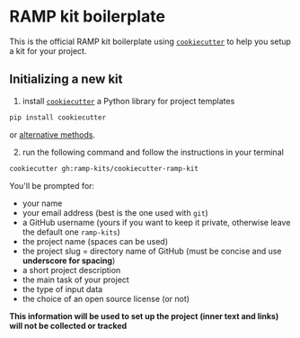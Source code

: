 # RAMP kit boilerplate

This is the official RAMP kit boilerplate using [`cookiecutter`][cc] to help you setup a kit for your project.

## Initializing a new kit

1. install [`cookiecutter`][cc] a Python library for project templates
  ```bash
  pip install cookiecutter
  ```
  or [alternative methods][ccinstall].

2. run the following command and follow the instructions in your terminal
  ```bash
  cookiecutter gh:ramp-kits/cookiecutter-ramp-kit
  ```

You'll be prompted for:
- your name
- your email address (best is the one used with `git`)
- a GitHub username (yours if you want to keep it private, otherwise leave the default one `ramp-kits`)
- the project name (spaces can be used)
- the project slug = directory name of GitHub (must be concise and use **underscore for spacing**)
- a short project description
- the main task of your project
- the type of input data
- the choice of an open source license (or not)

**This information will be used to set up the project (inner text and links)  will not be collected or tracked**


[ccinstall]: https://cookiecutter.readthedocs.io/en/latest/installation.html
[cc]: https://github.com/audreyr/cookiecutter
